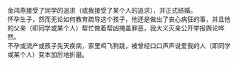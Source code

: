 金鸿燕接受了同学的追求（或我接受了某个人的追求），并正式结婚。  
怀孕生子，然而无论如何教育疏导这个孩子，他还是做出了丧心病狂的事，并且他的父亲（即同学或某个人）帮忙做着帮凶掩盖罪恶，我大义灭亲公开举报舆论哗然。  
不孕或流产或孩子先天疾病，家里鸡飞狗跳，被曾经口口声声说爱我的人（即同学或某个人）变本加厉地折磨。  
